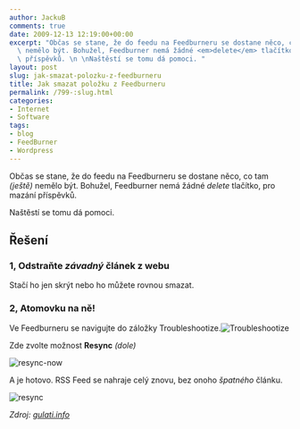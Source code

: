 ```yaml
---
author: JackuB
comments: true
date: 2009-12-13 12:19:00+00:00
excerpt: "Občas se stane, že do feedu na Feedburneru se dostane něco, co tam <em>(ještě)</em>\
  \ nemělo být. Bohužel, Feedburner nemá žádné <em>delete</em> tlačítko, pro mazání\
  \ příspěvků. \n \nNaštěstí se tomu dá pomoci. "
layout: post
slug: jak-smazat-polozku-z-feedburneru
title: Jak smazat položku z Feedburneru
permalink: /799-:slug.html
categories:
- Internet
- Software
tags:
- blog
- FeedBurner
- Wordpress
---
```


Občas se stane, že do feedu na Feedburneru se dostane něco, co tam _(ještě)_ nemělo být. Bohužel, Feedburner nemá žádné _delete_ tlačítko, pro mazání příspěvků.

Naštěstí se tomu dá pomoci.


## Řešení




### 1, Odstraňte _závadný_ článek z webu


Stačí ho jen skrýt nebo ho můžete rovnou smazat.


### 2, Atomovku na ně!


Ve Feedburneru se navigujte do záložky Troubleshootize.![Troubleshootize](http://jedenbod.cz/wp-content/uploads/livewriter/JaksmazatpolokuzFeedburneru_137DA/Troubleshootize.jpg)

Zde zvolte možnost **Resync** _(dole)_

![resync-now](http://jedenbod.cz/wp-content/uploads/livewriter/JaksmazatpolokuzFeedburneru_137DA/resyncnow.jpg)

A je hotovo. RSS Feed se nahraje celý znovu, bez onoho _špatného_ článku.

![resync](http://jedenbod.cz/wp-content/uploads/livewriter/JaksmazatpolokuzFeedburneru_137DA/resync.jpg)

_Zdroj: [gulati.info](http://gulati.info/2009/11/deleting-a-feedburner-feed-item/)_
